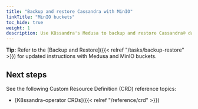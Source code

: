 ```yaml
---
title: "Backup and restore Cassandra with MinIO"
linkTitle: "MinIO buckets"
toc_hide: true
weight: 1
description: Use K8ssandra's Medusa to backup and restore Cassandra® data with MinIO buckets.
---
```


**Tip:** Refer to the [Backup and Restore]({{< relref "/tasks/backup-restore" >}}) for updated instructions with Medusa and MinIO buckets.

## Next steps

See the following Custom Resource Definition (CRD) reference topics:

* [K8ssandra-operator CRDs]({{< relref "/reference/crd" >}})

